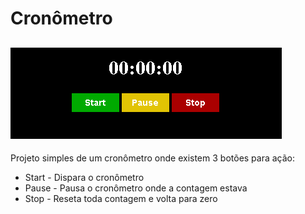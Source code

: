 # Cronômetro

![cronometro](assets/img/cronometro.png)
----------
Projeto simples de um cronômetro onde existem 3 botões para ação:

- Start - Dispara o cronômetro
- Pause - Pausa o cronômetro onde a contagem estava
- Stop - Reseta toda contagem e volta para zero
